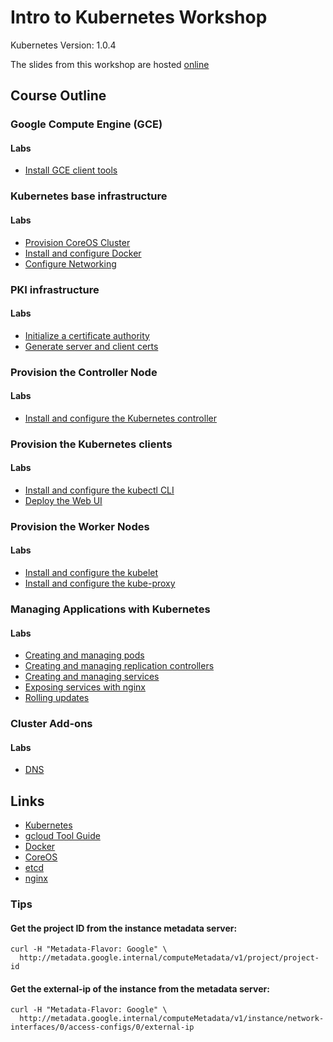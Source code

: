 # Intro to Kubernetes Workshop

Kubernetes Version: 1.0.4

The slides from this workshop are hosted [online](http://go-talks.appspot.com/github.com/kelseyhightower/intro-to-kubernetes-workshop/slides/talk.slide#1)

## Course Outline

### Google Compute Engine (GCE)

#### Labs

  * [Install GCE client tools](labs/install-gce-client-tools.md)

### Kubernetes base infrastructure

#### Labs

  * [Provision CoreOS Cluster](labs/provisioning-coreos-on-gce.md)
  * [Install and configure Docker](labs/install-and-configure-docker.md)
  * [Configure Networking](labs/configure-networking.md)

### PKI infrastructure

#### Labs

  * [Initialize a certificate authority](labs/initialize-a-certificate-authority.md)
  * [Generate server and client certs](labs/generate-server-and-client-certs.md)

### Provision the Controller Node

#### Labs

  * [Install and configure the Kubernetes controller](labs/kuberentes-controller-pod.md)

### Provision the Kubernetes clients

#### Labs

  * [Install and configure the kubectl CLI](labs/install-and-configure-kubectl.md)
  * [Deploy the Web UI](labs/cluster-add-on-ui.md)

### Provision the Worker Nodes

#### Labs

  * [Install and configure the kubelet](labs/install-and-configure-kubelet.md)
  * [Install and configure the kube-proxy](labs/install-and-configure-kube-proxy.md)

### Managing Applications with Kubernetes

#### Labs

  * [Creating and managing pods](labs/pods.md)
  * [Creating and managing replication controllers](labs/replication-controllers.md)
  * [Creating and managing services](labs/services.md)
  * [Exposing services with nginx](labs/exposing-services-with-nginx.md)
  * [Rolling updates](labs/rolling-updates.md)

### Cluster Add-ons

#### Labs

  * [DNS](labs/cluster-add-on-dns.md)

## Links

  * [Kubernetes](https://github.com/GoogleCloudPlatform/kubernetes-engine-samples)
  * [gcloud Tool Guide](https://cloud.google.com/sdk/gcloud)
  * [Docker](https://docs.docker.com)
  * [CoreOS](https://coreos.com)
  * [etcd](https://coreos.com/docs/distributed-configuration/getting-started-with-etcd)
  * [nginx](http://nginx.org)

### Tips

#### Get the project ID from the instance metadata server:

```
curl -H "Metadata-Flavor: Google" \
  http://metadata.google.internal/computeMetadata/v1/project/project-id
```

#### Get the external-ip of the instance from the metadata server:

```
curl -H "Metadata-Flavor: Google" \
  http://metadata.google.internal/computeMetadata/v1/instance/network-interfaces/0/access-configs/0/external-ip
```

